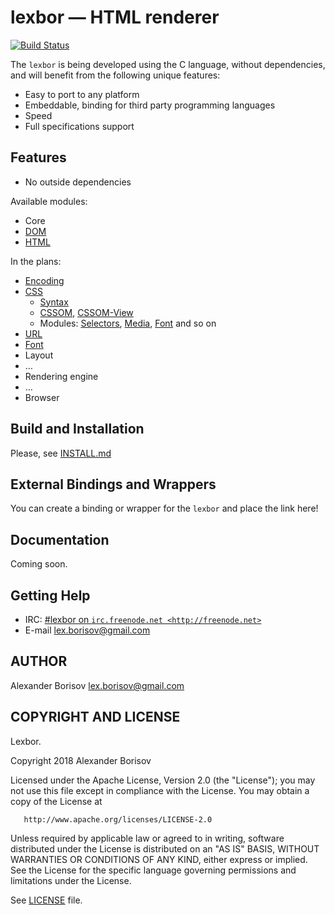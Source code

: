 # lexbor — HTML renderer

[![Build Status](https://travis-ci.org/lexborisov/lexbor.svg?branch=master)](https://travis-ci.org/lexborisov/lexbor)


The `lexbor` is being developed using the C language, without dependencies, and will benefit from the following unique features:

* Easy to port to any platform
* Embeddable, binding for third party programming languages
* Speed
* Full specifications support

## Features

* No outside dependencies

Available modules:
* Core
* [DOM](https://dom.spec.whatwg.org/)
* [HTML](https://html.spec.whatwg.org/multipage/)

In the plans:
* [Encoding](https://encoding.spec.whatwg.org/)
* [CSS](https://drafts.csswg.org/)
    * [Syntax]
    * [CSSOM], [CSSOM-View]
    * Modules: [Selectors], [Media], [Font] and so on
* [URL](https://url.spec.whatwg.org/)
* [Font](https://docs.microsoft.com/ru-ru/typography/opentype/spec/)
* Layout
* …
* Rendering engine
* …
* Browser

## Build and Installation

Please, see [INSTALL.md](https://github.com/lexborisov/lexbor/blob/master/INSTALL.md)

## External Bindings and Wrappers

You can create a binding or wrapper for the `lexbor` and place the link here!

## Documentation

Coming soon.

## Getting Help

* IRC: [#lexbor on `irc.freenode.net <http://freenode.net>`](http://webchat.freenode.net?channels=%23lexbor)
* E-mail [lex.borisov@gmail.com](mailto:lex.borisov@gmail.com)

## AUTHOR

Alexander Borisov <lex.borisov@gmail.com>

## COPYRIGHT AND LICENSE


   Lexbor.

   Copyright 2018 Alexander Borisov

   Licensed under the Apache License, Version 2.0 (the "License");
   you may not use this file except in compliance with the License.
   You may obtain a copy of the License at

       http://www.apache.org/licenses/LICENSE-2.0

   Unless required by applicable law or agreed to in writing, software
   distributed under the License is distributed on an "AS IS" BASIS,
   WITHOUT WARRANTIES OR CONDITIONS OF ANY KIND, either express or implied.
   See the License for the specific language governing permissions and
   limitations under the License.


See [LICENSE](https://github.com/lexborisov/lexbor/blob/master/LICENSE) file.


[Syntax]: https://drafts.csswg.org/css-syntax-3/
[CSSOM]: https://drafts.csswg.org/cssom-1/
[CSSOM-View]: https://drafts.csswg.org/cssom-view-1/
[Selectors]: https://drafts.csswg.org/selectors-4/
[Media]: https://drafts.csswg.org/mediaqueries-4/
[Font]: https://drafts.csswg.org/css-fonts-3/